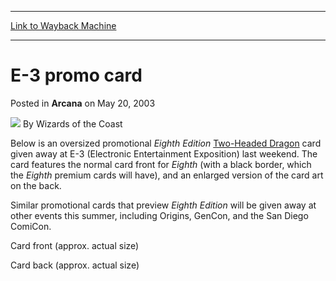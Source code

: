 
---
[Link to Wayback Machine](https://web.archive.org/web/20211129061836/https://magic.wizards.com/en/articles/archive/arcana/e-3-promo-card-2003-05-20)

[_metadata_:author]:- "Wizards of the Coast"
[_metadata_:description]:- "Below is an oversized promotional Eighth Edition Two-Headed Dragon card given away at E-3 (Electronic Entertainment Exposition) last weekend. The card features the normal card front for Eighth (with a black border, which the Eighth premium cards will have), and an enlarged version of the card art on the back.Similar promotional cards that preview Eighth Edition will be given"
[_metadata_:generator]:- "Drupal 7 (http://drupal.org)"
[_metadata_:node]:- "605591"
[_metadata_:publish_date]:- "2003-05-20"
[_metadata_:source]:- "div-main-content"
[_metadata_:title]:- "E-3 promo card"
[_metadata_:wayback_capture_timestamp]:- "2021-11-29 06:18:36"
[_metadata_:wayback_raw_url]:- "https://web.archive.org/web/20211129061836id_/https://magic.wizards.com/en/articles/archive/arcana/e-3-promo-card-2003-05-20"
[_metadata_:wayback_url]:- "https://magic.wizards.com/en/articles/archive/arcana/e-3-promo-card-2003-05-20"
---


E-3 promo card
==============



 Posted in **Arcana**
 on May 20, 2003 






![](https://media.magic.wizards.com/styles/auth_small/public/images/person/wizards_author.jpg)
By Wizards of the Coast











Below is an oversized promotional *Eighth Edition* [Two-Headed Dragon](https://gatherer.wizards.com/Pages/Card/Details.aspx?name=Two-Headed+Dragon) card given away at E-3 (Electronic Entertainment Exposition) last weekend. The card features the normal card front for *Eighth* (with a black border, which the *Eighth* premium cards will have), and an enlarged version of the card art on the back.

Similar promotional cards that preview *Eighth Edition* will be given away at other events this summer, including Origins, GenCon, and the San Diego ComiCon.

  
Card front (approx. actual size)

  
Card back (approx. actual size)







